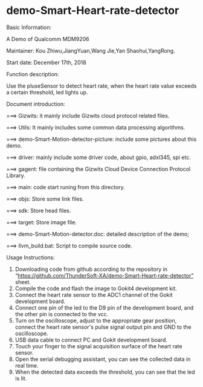 # demo-Smart-Heart-rate-detector

Basic Information:

A Demo of Qualcomm MDM9206 

Maintainer: Kou Zhiwu,JiangYuan,Wang Jie,Yan Shaohui,YangRong.

Start date: December 17th, 2018

Function description:

Use the pluseSensor to detect heart rate, when the heart rate value exceeds a certain threshold, led lights up.

Document introduction:

===> Gizwits: it mainly include Gizwits cloud protocol related files.

===> Utils: It mainly includes some common data processing algorithms.

===> demo-Smart-Motion-detector-picture: include some pictures about this demo.

===> driver: mainly include some driver code, about gpio, adxl345, spi etc.

===> gagent: file containing the Gizwits Cloud Device Connection Protocol Library.

===> main: code start runing from this directory.

===> objs: Store some link files.

===> sdk: Store head files.

===> target: Store image file.

===> demo-Smart-Motion-detector.doc: detailed description of the demo;

===> llvm_build.bat: Script to compile source code.

Usage Instructions:
1. Downloading code from github according to the repository in “https://github.com/ThunderSoft-XA/demo-Smart-Heart-rate-detector” sheet.
2. Compile the code and flash the image to Gokit4 development kit.
3. Connect the heart rate sensor to the ADC1 channel of the Gokit development board.
4. Connect one pin of the led to the D9 pin of the development board, and the other pin is connected to the vcc.
5. Turn on the oscilloscope, adjust to the appropriate gear position, connect the heart rate sensor's pulse signal output pin and GND to the oscilloscope.
6. USB  data cable to connect PC and Gokit development board.
7. Touch your finger to the signal acquisition surface of the heart rate sensor.
8. Open the serial debugging assistant, you can see the collected data in real time.
9. When the detected data exceeds the threshold, you can see that the led is lit.
